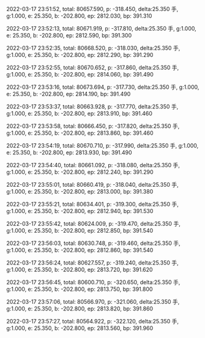 2022-03-17 23:51:52, total: 80657.590, p: -318.450, delta:25.350 手, g:1.000, e: 25.350, b: -202.800, ep: 2812.030, bp: 391.310

2022-03-17 23:52:13, total: 80671.919, p: -317.810, delta:25.350 手, g:1.000, e: 25.350, b: -202.800, ep: 2812.590, bp: 391.300

2022-03-17 23:52:35, total: 80668.520, p: -318.030, delta:25.350 手, g:1.000, e: 25.350, b: -202.800, ep: 2812.290, bp: 391.290

2022-03-17 23:52:55, total: 80670.652, p: -317.860, delta:25.350 手, g:1.000, e: 25.350, b: -202.800, ep: 2814.060, bp: 391.490

2022-03-17 23:53:16, total: 80673.694, p: -317.730, delta:25.350 手, g:1.000, e: 25.350, b: -202.800, ep: 2814.190, bp: 391.490

2022-03-17 23:53:37, total: 80663.928, p: -317.770, delta:25.350 手, g:1.000, e: 25.350, b: -202.800, ep: 2813.910, bp: 391.460

2022-03-17 23:53:58, total: 80666.450, p: -317.820, delta:25.350 手, g:1.000, e: 25.350, b: -202.800, ep: 2813.860, bp: 391.460

2022-03-17 23:54:19, total: 80670.710, p: -317.990, delta:25.350 手, g:1.000, e: 25.350, b: -202.800, ep: 2813.930, bp: 391.490

2022-03-17 23:54:40, total: 80661.092, p: -318.080, delta:25.350 手, g:1.000, e: 25.350, b: -202.800, ep: 2812.240, bp: 391.290

2022-03-17 23:55:01, total: 80660.419, p: -318.040, delta:25.350 手, g:1.000, e: 25.350, b: -202.800, ep: 2813.000, bp: 391.380

2022-03-17 23:55:21, total: 80634.401, p: -319.300, delta:25.350 手, g:1.000, e: 25.350, b: -202.800, ep: 2812.940, bp: 391.530

2022-03-17 23:55:42, total: 80624.009, p: -319.470, delta:25.350 手, g:1.000, e: 25.350, b: -202.800, ep: 2812.850, bp: 391.540

2022-03-17 23:56:03, total: 80630.748, p: -319.460, delta:25.350 手, g:1.000, e: 25.350, b: -202.800, ep: 2812.860, bp: 391.540

2022-03-17 23:56:24, total: 80627.557, p: -319.240, delta:25.350 手, g:1.000, e: 25.350, b: -202.800, ep: 2813.720, bp: 391.620

2022-03-17 23:56:45, total: 80600.710, p: -320.650, delta:25.350 手, g:1.000, e: 25.350, b: -202.800, ep: 2813.750, bp: 391.800

2022-03-17 23:57:06, total: 80566.970, p: -321.060, delta:25.350 手, g:1.000, e: 25.350, b: -202.800, ep: 2813.820, bp: 391.860

2022-03-17 23:57:27, total: 80564.922, p: -322.120, delta:25.350 手, g:1.000, e: 25.350, b: -202.800, ep: 2813.560, bp: 391.960